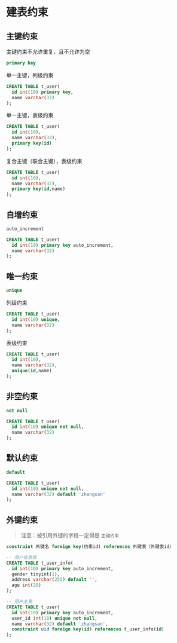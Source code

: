 # 建表约束

## 主键约束

主键约束不允许重复，且不允许为空

``` sql
primary key
```

单一主键，列级约束
``` sql
CREATE TABLE t_user(
  id int(10) primary key,
  name varchar(32)  
);
```

单一主键，表级约束
``` sql
CREATE TABLE t_user(
  id int(10),
  name varchar(32),
  primary key(id)  
);
```

复合主键（联合主键），表级约束 
``` sql
CREATE TABLE t_user(
  id int(10),
  name varchar(32),
  primary key(id,name)  
);
```

## 自增约束
```sql
auto_increment
```

```sql
CREATE TABLE t_user(
  id int(10) primary key auto_increment,
  name varchar(32)  
);
```

## 唯一约束
``` sql
unique
```

列级约束
``` sql
CREATE TABLE t_user(
  id int(10) unique,
  name varchar(32)
);
```

表级约束
``` sql
CREATE TABLE t_user(
  id int(10),
  name varchar(32),
  unique(id,name)
);
```

## 非空约束
``` sql
not null
```

``` sql
CREATE TABLE t_user(
  id int(10) unique not null,
  name varchar(32)
);
```

## 默认约束
``` sql
default
```

``` sql
CREATE TABLE t_user(
  id int(10) unique not null,
  name varchar(32) default 'zhangsan'
);
```

## 外键约束
> 注意：被引用外键的字段一定得是 `主键约束`

``` sql
constraint 外键名 foreign key(约束id) references 外键表（外键表id）
```

``` sql
-- 用户信息表
CREATE TABLE t_user_info(
  id int(10) primary key auto_increment,
  gender tinyint(1),
  address varchar(255) default '',
  age int(20)
);

-- 用户主表
CREATE TABLE t_user(
  id int(10) primary key auto_increment,
  user_id int(10) unique not null,
  name varchar(32) default 'zhangsan',
  constraint uid foreign key(id) references t_user_info(id)
);
```